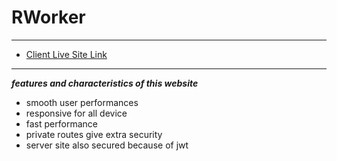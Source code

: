# RWorker
-----------

- [Client Live Site Link](https://rworker-80757.web.app)
--------------------------

***features and characteristics of this website***
- smooth user performances
- responsive for all device
- fast performance
- private routes give extra security
- server site also secured because of jwt 

